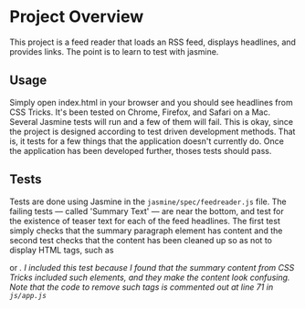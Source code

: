 # Project Overview

This project is a feed reader that loads an RSS feed, displays headlines, and provides links. The point is to learn to test with jasmine.

## Usage

Simply open index.html in your browser and you should see headlines from CSS Tricks. It's been tested on Chrome, Firefox, and Safari on a Mac. Several Jasmine tests will run and a few of them will fail. This is okay, since the project is designed according to test driven development methods. That is, it tests for a few things that the application doesn't currently do. Once the application has been developed further, thoses tests should pass.

## Tests

Tests are done using Jasmine in the `jasmine/spec/feedreader.js` file. The failing tests — called 'Summary Text' — are near the bottom, and test for the existence of teaser text for each of the feed headlines. The first test simply checks that the summary paragraph element has content and the second test checks that the content has been cleaned up so as not to display HTML tags, such as <p> or <em>. I included this test because I found that the summary content from CSS Tricks included such elements, and they make the content look confusing. Note that the code to remove such tags is commented out at line 71 in `js/app.js`
